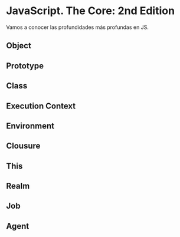 # JavaScript. The Core: 2nd Edition

Vamos a conocer las profundidades más profundas en JS.


## Object

## Prototype

## Class

## Execution Context

## Environment

## Clousure

## This

## Realm 

## Job

## Agent



